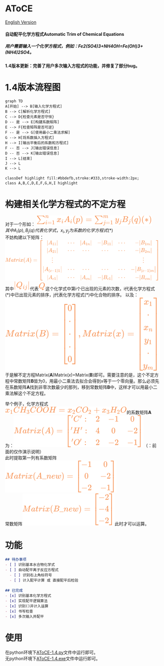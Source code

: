 # AToCE
[English Version](README_en.md)
#### 自动配平化学方程式Automatic Trim of Chemical Equations

##### 用户需要输入一个化学方程式，例如：Fe2(SO4)3+NH4OH=Fe(OH)3+(NH4)2SO4。

#### 1.4版本更新：完善了用户多次输入方程式的功能，并修复了部分bug。


# 1.4版本流程图

```mermaid
graph TD
A[开始] --> B[输入化学方程式]
B --> C[解析化学方程式]
C --> D{检查元素是否守恒}
D -- 是 --> E[构建系数矩阵]
E --> F{检查矩阵是否可逆}
F -- 是 --> G[使用最小二乘法求解]
G --> H[将系数插入方程式]
H --> I[输出平衡后的系数和方程式]
F -- 否 --> J[输出错误信息]
D -- 否 --> K[输出错误信息]
I --> L[结束]
J --> L
K --> L

classDef highlight fill:#bbdefb,stroke:#333,stroke-width:2px;
class A,B,C,D,E,F,G,H,I highlight
```

# 构建相关化学方程式的不定方程
对于一个形如：  ![化学方程式统一表达](./formula/化学方程式统一表达.svg)  
$其中A_{i}(p),B_{j}(q)代表化学式，x_{i},y_{j} 为系数的化学方程式(*)$  
不妨构建以下矩阵：
![原系数矩阵A](./formula/Original_Coefficient_Matrix_A.svg)  
 其中![Q_{ij}](./formula/Q_{ij}.svg)代表![Q](./formula/Q.svg)这个化学式中第i个已出现的元素的次数，i代表化学方程式(\*)中已出现元素的排序，j代表化学方程式(\*)中化合物的排序。 以及：
![matrix(B&X)](./formula/matrix(B&X).svg)
<br>于是解不定方程Matrix(**A**)Matrix(*x*)=Matrix(**B**)即可。需要注意的是，这个不定方程中常数矩阵**B**皆为0，用最小二乘法去拟合会得到x等于一个零向量。那么必须先在系数矩阵**A**找到非零次数最少的那列，移到常数矩阵**B**中，这样才可以用最小二乘法解这个不定方程。

举个例子，化学方程式![one_example](./formula/one_example.svg)的系数矩阵**A**为：![one_example_A](./formula/one_example_A.svg)（：前面的仅作演示说明）  
此时提取第一列有系数矩阵![A_new](./formula/one_example_A_new.svg)<br>常数矩阵![B_new](./formula/one_example_B_new.svg)此时才可以运算。

# 功能

```markdown
## 待办事项
- [ ] 识别基本水合物化学式
- [ ] 自动配平离子反应方程式
  - [ ] 识别右上角标符号 
  - [ ] 计入配平计算 或 直接配平后检验

## 已完成
- [x] 识别基本化学方程式
- [x] 实现配平逻辑算法
- [x] 识别()并计入运算
- [x] 书写检查
- [x] 多次输入并配平
```

# 使用
在python环境下[AToCE-1.4.py](./AToCE-1.4.py)文件中运行即可。  
无python环境下[AToCE-1.4.exe](./dist/AToCE-1.4.exe)文件中运行即可。
